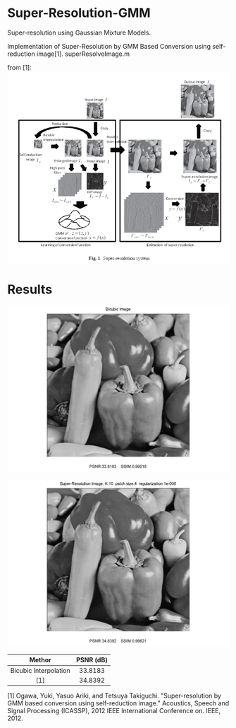 # Super-Resolution-GMM
Super-resolution using Gaussian Mixture Models.

Implementation of Super-Resolution by GMM Based Conversion using self-reduction image[1]. superResolveImage.m

from [1]:
![flowChart](https://github.com/Gregjksmith/Super-Resolution-GMM/blob/master/images/flowchart.png?raw=true)

# Results

![BCimage](https://github.com/Gregjksmith/Super-Resolution-GMM/blob/master/images/BicubicComparison.tiff?raw=true)


![SRimage](https://github.com/Gregjksmith/Super-Resolution-GMM/blob/master/images/SuperResolution%20K10%20P4%20R1e-006.tiff?raw=true)

| Methor			    	 | PSNR (dB)     |
|:--------------------------:|:-------------:|
| Bicubic Interpolation		 | 33.8183		 |
| [1] 					     | 34.8392	     |


[1] Ogawa, Yuki, Yasuo Ariki, and Tetsuya Takiguchi. "Super-resolution by GMM based conversion using self-reduction image." Acoustics, Speech and Signal Processing (ICASSP), 2012 IEEE International Conference on. IEEE, 2012.